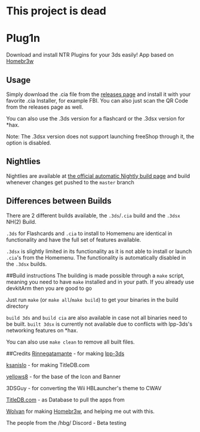# This project is dead
# Plug1n
Download and install NTR Plugins for your 3ds easily! App based on [Homebr3w](https://github.com/Wolvan/Homebr3w)

## Usage
Simply download the .cia file from the [releases page](https://github.com/no1dead/Plug1n/releases) and install it with your favorite .cia Installer, for example FBI. You can also just scan the QR Code from the releases page as well.

You can also use the .3ds version for a flashcard or the .3dsx version for *hax.

Note: The .3dsx version does not support launching freeShop through it, the option is disabled.

## Nightlies
Nightlies are available at [the official automatic Nightly build page](https://wolvan.github.io/Plug1n/build/) and build whenever changes get pushed to the `master` branch

## Differences between Builds
There are 2 different builds available, the `.3ds`/`.cia` build and the `.3dsx` NH(2) Build.

`.3ds` for Flashcards and `.cia` to install to Homemenu are identical in functionality and have the full set of features available.

`.3dsx` is slightly limited in its functionality as it is not able to install or launch `.cia`'s from the Homemenu. The functionality is automatically disabled in the `.3dsx` builds.

##Build instructions
The building is made possible through a `make` script, meaning you need to have `make` installed and in your path. If you already use devkitArm then you are good to go

Just run `make` (or `make all`/`make build`) to get your binaries in the build directory

`build 3ds` and `build cia` are also available in case not all binaries need to be built. `built 3dsx` is currently not available due to conflicts with lpp-3ds's networking features on *hax.

You can also use `make clean` to remove all built files.

##Credits
[Rinnegatamante](https://github.com/Rinnegatamante/) - for making [lpp-3ds](https://github.com/Rinnegatamante/lpp-3ds)

[ksanislo](https://github.com/ksanislo) - for making TitleDB.com

[yellows8](https://github.com/yellows8) - for the base of the Icon and Banner

3DSGuy - for converting the Wii HBLauncher's theme to CWAV

[TitleDB.com](https://titledb.com/) - as Database to pull the apps from

[Wolvan](https://github.com/Wolvan/) for making [Homebr3w](https://github.com/Wolvan/homebr3w), and helping me out with this.

The people from the /hbg/ Discord - Beta testing
